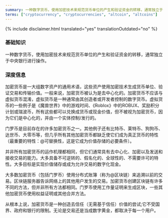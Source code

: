 ```yaml
---
summary: 一种数字货币，使用加密技术来规范货币单位的产生和验证资金的转移，通常独立于中央银行进行操作
terms: ["cryptocurrency", "cryptocurrencies", "altcoin", "altcoins"]
---
```


{% include disclaimer.html translated="yes" translationOutdated="no" %}

### 基础知识

一种数字货币，使用加密技术来规范货币单位的产生和验证资金的转移，通常独立于中央银行进行操作。

### 深度信息

加密货币是一大组数字资产的通用术语，这些资产使用加密技术生成货币单位、验证交易和传输价值。一般来说，加密货币被认为是去中心化的。加密货币不应该与虚拟货币混淆，虚拟货币是一种通常由其创造者或开发者控制的数字货币。虚拟货币的一些例子是《魔兽世界》中的游戏时间、《Roblox》中的ROBUX、奖励积分计划或瑞波币，所有这些都可以兑换成货币或现金价值，但不被视为加密货币，因为它们是中心化的，并由一个实体控制/发行的。

门罗币是目前存在的许多加密货币之一。其他例子还有比特币、莱特币、狗狗币、达世币、大零币等，但几乎所有其他加密货币都缺乏使它们成为真正货币的特性（最重要的特性：@可替换性，这是它成为价值存储的必要条件）。

并非所有加密货币的运作机理都相同，但它们通常具有去中心化、加密以及发送和接收交易的能力。大多具备不可逆转的、假名化的、全球性的、不需要许可的特性。大多目标是实现价值储存或成为允许交易的数字化现金。

大多数加密货币（包括门罗币）使用分布式账簿（称为@区块链）来追溯以前的交易。区块链服务器告诉网络上的其他用户发生的交易。加密货币创建区块链有许多不同的方法，但并非所有方法都相同。门罗币使用工作量证明来生成区块，一些其他加密货币使用权益证明或其他合并方法。

从根本上说，加密货币是一种创造去信任（无需基于信任）价值的尝试;它不受国界、政府和银行的限制。无论是交易还是当成数字黄金，都取决于每一个用户。
